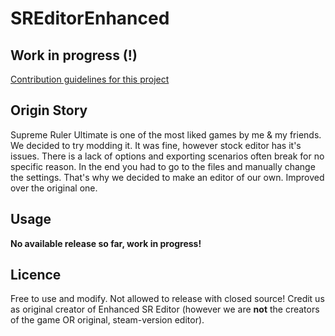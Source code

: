 # SREditorEnhanced

## Work in progress (!)
[Contribution guidelines for this project](docs/CONTRIBUTING.md)

## Origin Story
Supreme Ruler Ultimate is one of the most liked games by me & my friends. We decided to try modding it. It was fine, however stock editor has it's issues.
There is a lack of options and exporting scenarios often break for no specific reason. In the end you had to go to the files and manually change the settings.
That's why we decided to make an editor of our own. Improved over the original one.

## Usage
**No available release so far, work in progress!**

## Licence
Free to use and modify. Not allowed to release with closed source! Credit us as original creator of Enhanced SR Editor (however we are **not** the creators of the game
OR original, steam-version editor).
